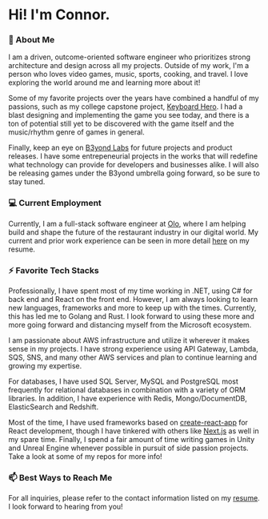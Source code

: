 # Hi! I'm Connor.

### :wave: About Me
I am a driven, outcome-oriented software engineer who prioritizes strong
architecture and design across all my projects. Outside of my work, I'm a person
who loves video games, music, sports, cooking, and travel. I love exploring
the world around me and learning more about it!

Some of my favorite projects over the years have combined a handful
of my passions, such as my college capstone project,
[Keyboard Hero](https://github.com/connorlucier/KeyboardHero).
I had a blast designing and implementing the game you see today,
and there is a ton of potential still yet to be discovered with
the game itself and the music/rhythm genre of games in general.

Finally, keep an eye on [B3yond Labs](https://github.com/b3yondlabs) for future
projects and product releases. I have some entrepeneurial projects in the works
that will redefine what technology can provide for developers and businesses
alike. I will also be releasing games under the B3yond umbrella going forward,
so be sure to stay tuned.

### :computer: Current Employment
Currently, I am a full-stack software engineer at
[Olo](https://www.olo.com), where I am helping build and shape the
future of the restaurant industry in our digital world. My
current and prior work experience can be seen in more detail
[here](https://github.com/connorlucier/connorlucier/blob/master/resume.pdf)
on my resume.

### :zap: Favorite Tech Stacks
Professionally, I have spent most of my time working in .NET,
using C# for back end and React on the front end. However, I am always looking
to learn new languages, frameworks and more to keep up with the times. Currently,
this has led me to Golang and Rust. I look forward to using these more and more
going forward and distancing myself from the Microsoft ecosystem.

I am passionate about AWS infrastructure and utilize it wherever it makes sense in my
projects. I have strong experience using API Gateway, Lambda, SQS, SNS,
and many other AWS services and plan to continue learning and growing my expertise.

For databases, I have used SQL Server, MySQL and PostgreSQL most frequently
for relational databases in combination with a variety of ORM libraries. In
addition, I have experience with Redis, Mongo/DocumentDB,
ElasticSearch and Redshift.

Most of the time, I have used frameworks based on
[create-react-app](https://github.com/facebook/create-react-app)
for React development, though I have tinkered with others like
[Next.js](https://next.js.org) as well in my spare time.
Finally, I spend a fair amount of time writing games in Unity
and Unreal Engine whenever possible in pursuit of side passion
projects. Take a look at some of my repos for more info!

### :mailbox: Best Ways to Reach Me
For all inquiries, please refer to the contact information listed on
my [resume](https://github.com/connorlucier/connorlucier/blob/master/resume.pdf).
I look forward to hearing from you!
